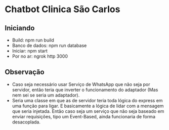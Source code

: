 # Chatbot Clinica São Carlos

## Iniciando

- Build: npm run build
- Banco de dados: npm run database
- Iniciar: npm start
- Por no ar: ngrok http 3000

## Observação

- Caso seja necessário usar Serviço de WhatsApp que não seja por servidor, então teria que inverter o funcionamento do adaptador (Mas nem sei se seria um adaptador).
- Seria uma classe em que as de servidor teria toda lógica do express em uma função para ligar. E basicamente a lógica de lidar com a mensagem que seria injetada. Então caso seja um serviço que não seja baseado em enviar requisições, tipo um Event-Based, ainda funcionaria de forma desacoplada.

